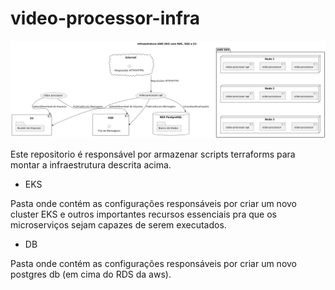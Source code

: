 # video-processor-infra

![AWS Infra](/docs/aws-infra.png)

Este repositorio é responsável por armazenar scripts terraforms para montar a infraestrutura descrita acima.

- EKS

Pasta onde contém as configurações responsáveis por criar um novo cluster EKS e outros importantes recursos essenciais pra que os microserviços sejam capazes de serem executados.

- DB

Pasta onde contém as configurações responsáveis por criar um novo postgres db (em cima do RDS da aws).